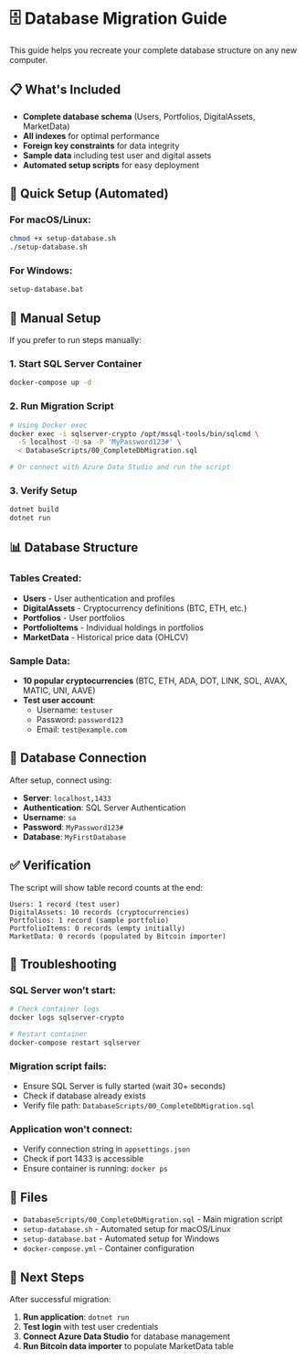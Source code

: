 # 🗄️ Database Migration Guide

This guide helps you recreate your complete database structure on any new computer.

## 📋 What's Included

- **Complete database schema** (Users, Portfolios, DigitalAssets, MarketData)
- **All indexes** for optimal performance  
- **Foreign key constraints** for data integrity
- **Sample data** including test user and digital assets
- **Automated setup scripts** for easy deployment

## 🚀 Quick Setup (Automated)

### For macOS/Linux:
```bash
chmod +x setup-database.sh
./setup-database.sh
```

### For Windows:
```cmd
setup-database.bat
```

## 🔧 Manual Setup

If you prefer to run steps manually:

### 1. Start SQL Server Container
```bash
docker-compose up -d
```

### 2. Run Migration Script
```bash
# Using Docker exec
docker exec -i sqlserver-crypto /opt/mssql-tools/bin/sqlcmd \
  -S localhost -U sa -P 'MyPassword123#' \
  < DatabaseScripts/00_CompleteDbMigration.sql

# Or connect with Azure Data Studio and run the script
```

### 3. Verify Setup
```bash
dotnet build
dotnet run
```

## 📊 Database Structure

### Tables Created:
- **Users** - User authentication and profiles
- **DigitalAssets** - Cryptocurrency definitions (BTC, ETH, etc.)
- **Portfolios** - User portfolios
- **PortfolioItems** - Individual holdings in portfolios
- **MarketData** - Historical price data (OHLCV)

### Sample Data:
- **10 popular cryptocurrencies** (BTC, ETH, ADA, DOT, LINK, SOL, AVAX, MATIC, UNI, AAVE)
- **Test user account**:
  - Username: `testuser`
  - Password: `password123`
  - Email: `test@example.com`

## 🔗 Database Connection

After setup, connect using:
- **Server**: `localhost,1433`
- **Authentication**: SQL Server Authentication
- **Username**: `sa`
- **Password**: `MyPassword123#`
- **Database**: `MyFirstDatabase`

## ✅ Verification

The script will show table record counts at the end:
```
Users: 1 record (test user)
DigitalAssets: 10 records (cryptocurrencies)
Portfolios: 1 record (sample portfolio)
PortfolioItems: 0 records (empty initially)
MarketData: 0 records (populated by Bitcoin importer)
```

## 🐛 Troubleshooting

### SQL Server won't start:
```bash
# Check container logs
docker logs sqlserver-crypto

# Restart container
docker-compose restart sqlserver
```

### Migration script fails:
- Ensure SQL Server is fully started (wait 30+ seconds)
- Check if database already exists
- Verify file path: `DatabaseScripts/00_CompleteDbMigration.sql`

### Application won't connect:
- Verify connection string in `appsettings.json`
- Check if port 1433 is accessible
- Ensure container is running: `docker ps`

## 📁 Files

- `DatabaseScripts/00_CompleteDbMigration.sql` - Main migration script
- `setup-database.sh` - Automated setup for macOS/Linux
- `setup-database.bat` - Automated setup for Windows
- `docker-compose.yml` - Container configuration

## 🎯 Next Steps

After successful migration:
1. **Run application**: `dotnet run`
2. **Test login** with test user credentials
3. **Connect Azure Data Studio** for database management
4. **Run Bitcoin data importer** to populate MarketData table